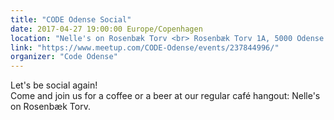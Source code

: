 ```yaml
---
title: "CODE Odense Social"
date: 2017-04-27 19:00:00 Europe/Copenhagen
location: "Nelle's on Rosenbæk Torv <br> Rosenbæk Torv 1A, 5000 Odense C"
link: "https://www.meetup.com/CODE-Odense/events/237844996/"
organizer: "Code Odense"
---
```

Let's be social again! <br>
Come and join us for a coffee or a beer at our regular café hangout: Nelle's on Rosenbæk Torv.
